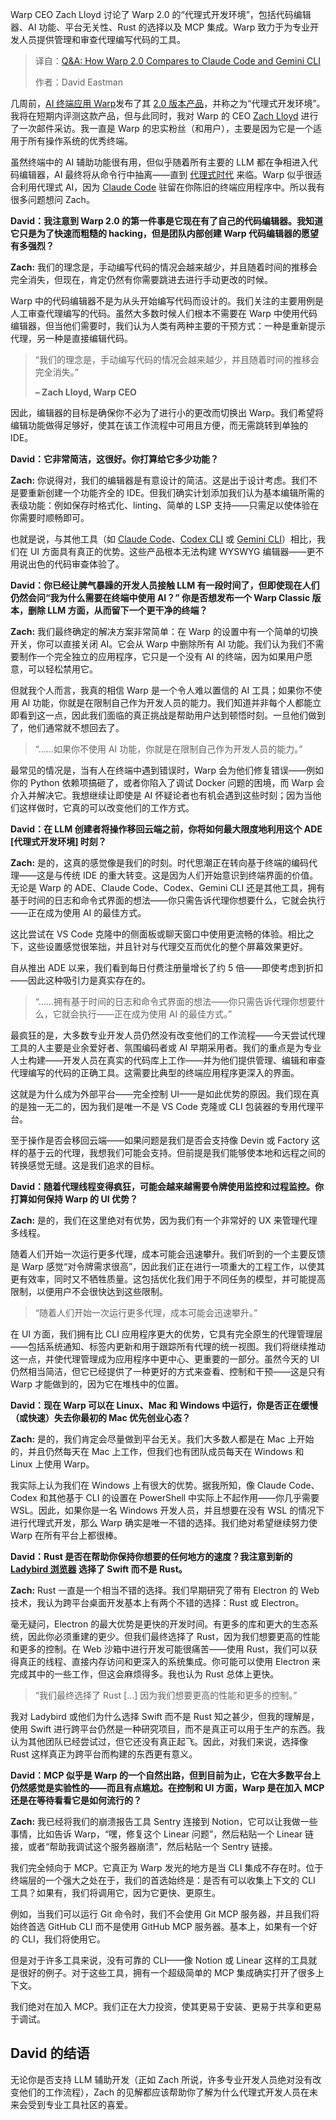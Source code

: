 
<!--
title: Q&A：Warp 2.0对比Claude Code和Gemini CLI
cover: https://cdn.thenewstack.io/media/2025/07/3b61d180-allison-saeng-dn2xkz36ciw-unsplashb.jpg
summary: Warp CEO Zach Lloyd 讨论了 Warp 2.0 的“代理式开发环境”，包括代码编辑器、AI 功能、平台无关性、Rust 的选择以及 MCP 集成。Warp 致力于为专业开发人员提供管理和审查代理编写代码的工具。
-->

Warp CEO Zach Lloyd 讨论了 Warp 2.0 的“代理式开发环境”，包括代码编辑器、AI 功能、平台无关性、Rust 的选择以及 MCP 集成。Warp 致力于为专业开发人员提供管理和审查代理编写代码的工具。

> 译自：[Q&A: How Warp 2.0 Compares to Claude Code and Gemini CLI](https://thenewstack.io/qa-how-warp-2-0-compares-to-claude-code-and-gemini-cli/)
> 
> 作者：David Eastman

几周前，[AI 终端应用 Warp](https://thenewstack.io/warp-launches-ai-first-native-terminal-app-for-windows/)发布了其 [2.0 版本产品](https://www.warp.dev/blog/reimagining-coding-agentic-development-environment)，并称之为“代理式开发环境”。我将在短期内评测这款产品，但与此同时，我对 Warp 的 CEO [Zach Lloyd](https://www.linkedin.com/in/zachlloyd/) 进行了一次邮件采访。我一直是 Warp 的忠实粉丝（和用户），主要是因为它是一个适用于所有操作系统的优秀终端。

虽然终端中的 AI 辅助功能很有用，但似乎随着所有主要的 LLM 都在争相进入代码编辑器，AI 最终将从命令行中抽离——直到 [代理式时代](https://thenewstack.io/agentic-ai-tools-for-building-and-managing-agentic-systems/) 来临。Warp 似乎很适合利用代理式 AI，因为 [Claude Code](https://thenewstack.io/claude-code-and-the-art-of-test-driven-development/) 驻留在你陈旧的终端应用程序中。所以我有很多问题想问 Zach。

**David：我注意到 Warp 2.0 的第一件事是它现在有了自己的代码编辑器。我知道它只是为了快速而粗糙的 hacking，但是团队内部创建 Warp 代码编辑器的愿望有多强烈？**

**Zach:** 我们的理念是，手动编写代码的情况会越来越少，并且随着时间的推移会完全消失，但现在，肯定仍然有你需要跳进去进行手动更改的时候。

Warp 中的代码编辑器不是为从头开始编写代码而设计的。我们关注的主要用例是人工审查代理编写的代码。虽然大多数时候人们根本不需要在 Warp 中使用代码编辑器，但当他们需要时，我们认为人类有两种主要的干预方式：一种是重新提示代理，另一种是直接编辑代码。

> “我们的理念是，手动编写代码的情况会越来越少，并且随着时间的推移会完全消失。”
> 
> **– Zach Lloyd, Warp CEO**

因此，编辑器的目标是确保你不必为了进行小的更改而切换出 Warp。我们希望将编辑功能做得足够好，使其在该工作流程中可用且方便，而无需跳转到单独的 IDE。

**David：它非常简洁，这很好。你打算给它多少功能？**

**Zach:** 你说得对，我们的编辑器是有意设计的简洁。这是出于设计考虑。我们不是要重新创建一个功能齐全的 IDE。但我们确实计划添加我们认为基本编辑所需的表级功能：例如保存时格式化、linting、简单的 LSP 支持——只需足以使体验在你需要时顺畅即可。

也就是说，与其他工具（如 [Claude Code](https://thenewstack.io/claude-opus-4-with-claude-code-a-developer-walkthrough/)、[Codex CLI](https://thenewstack.io/testing-openai-codex-and-comparing-it-to-claude-code/) 或 [Gemini CLI](https://thenewstack.io/gemini-cli-googles-challenge-to-ai-terminal-apps-like-warp/)）相比，我们在 UI 方面具有真正的优势。这些产品根本无法构建 WYSWYG 编辑器——更不用说出色的代码审查体验了。

**David：你已经让脾气暴躁的开发人员接触 LLM 有一段时间了，但即使现在人们仍然会问“我为什么需要在终端中使用 AI？” 你是否想发布一个 Warp Classic 版本，删除 LLM 方面，从而留下一个更干净的终端？**

**Zach:** 我们最终确定的解决方案非常简单：在 Warp 的设置中有一个简单的切换开关，你可以直接关闭 AI。它会从 Warp 中删除所有 AI 功能。我们认为我们不需要制作一个完全独立的应用程序，它只是一个没有 AI 的终端，因为如果用户愿意，可以轻松禁用它。

但就我个人而言，我真的相信 Warp 是一个令人难以置信的 AI 工具；如果你不使用 AI 功能，你就是在限制自己作为开发人员的能力。我们知道并非每个人都能立即看到这一点，因此我们面临的真正挑战是帮助用户达到顿悟时刻。一旦他们做到了，他们通常就不想回去了。

> “……如果你不使用 AI 功能，你就是在限制自己作为开发人员的能力。”

最常见的情况是，当有人在终端中遇到错误时，Warp 会为他们修复错误——例如你的 Python 依赖项搞砸了，或者你陷入了调试 Docker 问题的困境，而 Warp 会介入并解决它。我想继续让即使是 AI 怀疑论者也有机会遇到这些时刻；因为当他们这样做时，它真的可以改变他们的工作方式。

**David：在 LLM 创建者将操作移回云端之前，你将如何最大限度地利用这个 ADE [代理式开发环境] 时刻？**

**Zach:** 是的，这真的感觉像是我们的时刻。时代思潮正在转向基于终端的编码代理——这是与传统 IDE 的重大转变。这是因为人们开始意识到终端界面的价值。无论是 Warp 的 ADE、Claude Code、Codex、Gemini CLI 还是其他工具，拥有基于时间的日志和命令式界面的想法——你只需告诉代理你想要什么，它就会执行——正在成为使用 AI 的最佳方式。

这比尝试在 VS Code 克隆中的侧面板或聊天窗口中使用更流畅的体验。相比之下，这些设置感觉很笨拙，并且针对与代理交互而优化的整个屏幕效果更好。

自从推出 ADE 以来，我们看到每日付费注册量增长了约 5 倍——即使考虑到折扣——因此这种吸引力是真实存在的。

> “……拥有基于时间的日志和命令式界面的想法——你只需告诉代理你想要什么，它就会执行——正在成为使用 AI 的最佳方式。”

最疯狂的是，大多数专业开发人员仍然没有改变他们的工作流程——今天尝试代理工具的人主要是业余爱好者、氛围编码者或 AI 早期采用者。我们的重点是为专业人士构建——开发人员在真实的代码库上工作——并为他们提供管理、编辑和审查代理编写的代码的正确工具。这需要比典型的终端应用程序更深入的界面。

这就是为什么成为外部平台——完全控制 UI——是如此优势的原因。我们现在真的是独一无二的，因为我们是唯一不是 VS Code 克隆或 CLI 包装器的专用代理平台。

至于操作是否会移回云端——如果问题是我们是否会支持像 Devin 或 Factory 这样的基于云的代理，我想我们可能会支持。但前提是我们能够使本地和远程之间的转换感觉无缝。这是我们追求的目标。

**David：随着代理线程变得疯狂，可能会越来越需要令牌使用监控和过程监控。你打算如何保持 Warp 的 UI 优势？**

**Zach:** 是的，我们在这里绝对有优势，因为我们有一个非常好的 UX 来管理代理多线程。

随着人们开始一次运行更多代理，成本可能会迅速攀升。我们听到的一个主要反馈是 Warp 感觉“对令牌需求很高”，因此我们正在进行一项重大的工程工作，以使其更有效率，同时又不牺牲质量。这包括优化我们用于不同任务的模型，并可能提高限制，以便用户不会很快达到这些限制。

> “随着人们开始一次运行更多代理，成本可能会迅速攀升。”

在 UI 方面，我们拥有比 CLI 应用程序更大的优势，它具有完全原生的代理管理层——包括系统通知、标签内更新和用于跟踪所有代理的统一视图。我们将继续推动这一点，并使代理管理成为应用程序中更中心、更重要的一部分。虽然今天的 UI 仍然相当简洁，但它已经提供了一种更好的方式来查看、控制和干预——这是只有 Warp 才能做到的，因为它在堆栈中的位置。

**David：现在 Warp 可以在 Linux、Mac 和 Windows 中运行，你是否正在缓慢（或快速）失去你最初的 Mac 优先创业心态？**

**Zach:** 是的，我们肯定会尽量做到平台无关。我们大多数人都是在 Mac 上开始的，并且仍然每天在 Mac 上工作，但我们也有团队成员每天在 Windows 和 Linux 上使用 Warp。

我实际上认为我们在 Windows 上有很大的优势。据我所知，像 Claude Code、Codex 和其他基于 CLI 的设置在 PowerShell 中实际上不起作用——你几乎需要 WSL。因此，如果你是一名 Windows 开发人员，并且想要在没有 WSL 的情况下进行代理式开发，那么 Warp 确实是唯一不错的选择。我们绝对希望继续努力使 Warp 在所有平台上都很棒。

**David：Rust 是否在帮助你保持你想要的任何地方的速度？我注意到新的 [Ladybird 浏览器](https://thenewstack.io/ladybird-that-rare-breed-of-browser-based-on-web-standards/) 选择了 Swift 而不是 Rust。**

**Zach:** Rust 一直是一个相当不错的选择。我们早期研究了带有 Electron 的 Web 技术，我认为跨平台桌面开发基本上有两个不错的选择：Rust 或 Electron。

毫无疑问，Electron 的最大优势是更快的开发时间。有更多的库和更大的生态系统，因此你必须重建的更少。但我们最终选择了 Rust，因为我们想要更高的性能和更多的控制。在 Web 沙箱中进行开发可能很痛苦——使用 Rust，我们可以获得真正的线程、直接内存访问和更深入的系统集成。你可能可以使用 Electron 来完成其中的一些工作，但这会麻烦得多。我也认为 Rust 总体上更快。

> “我们最终选择了 Rust […] 因为我们想要更高的性能和更多的控制。”

我对 Ladybird 或他们为什么选择 Swift 而不是 Rust 知之甚少，但我的理解是，使用 Swift 进行跨平台仍然是一种研究项目，而不是真正可以用于生产的东西。我认为其他团队已经尝试过，但它还没有真正起飞。因此，对我们来说，选择像 Rust 这样真正为跨平台而构建的东西更有意义。

**David：MCP 似乎是 Warp 的一个自然出路，但到目前为止，它在大多数平台上仍然感觉是实验性的——而且有点尴尬。在控制和 UI 方面，Warp 是在加入 MCP 还是在等待看看它是如何流行的？**

**Zach:** 我已经将我们的崩溃报告工具 Sentry 连接到 Notion，它可以让我做一些事情，比如告诉 Warp，“嘿，修复这个 Linear 问题”，然后粘贴一个 Linear 链接，或者“帮助我调试这个服务器崩溃”，然后粘贴一个 Sentry 链接。

我们完全倾向于 MCP。它真正为 Warp 发光的地方是当 CLI 集成不存在时。位于终端层的一个强大之处在于，我们的首选始终是：是否有可以收集上下文的 CLI 工具？如果有，我们将调用它，因为它更快、更原生。

例如，当我们可以运行 Git 命令时，我们不会使用 Git MCP 服务器，并且我们将始终首选 GitHub CLI 而不是使用 GitHub MCP 服务器。基本上，如果有一个好的 CLI，我们将使用它。

但是对于许多工具来说，没有可靠的 CLI——像 Notion 或 Linear 这样的工具就是很好的例子。对于这些工具，拥有一个超级简单的 MCP 集成确实打开了很多上下文。

我们绝对在加入 MCP。我们正在大力投资，使其更易于安装、更易于共享和更易于调试。

## David 的结语

无论你是否支持 LLM 辅助开发（正如 Zach 所说，许多专业开发人员绝对没有改变他们的工作流程），Zach 的见解都应该帮助你了解为什么代理式开发人员在未来会受到专业工具社区的喜爱。